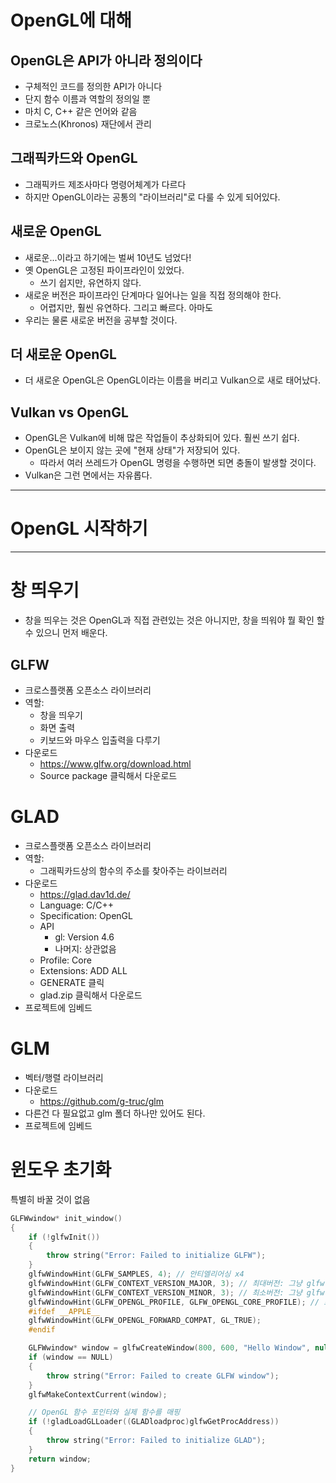 # OpenGL에 대해
## OpenGL은 API가 아니라 정의이다
- 구체적인 코드를 정의한 API가 아니다
- 단지 함수 이름과 역할의 정의일 뿐
- 마치 C, C++ 같은 언어와 같음
- 크로노스(Khronos) 재단에서 관리

## 그래픽카드와 OpenGL
- 그래픽카드 제조사마다 명령어체계가 다르다
- 하지만 OpenGL이라는 공통의 "라이브러리"로 다룰 수 있게 되어있다.

## 새로운 OpenGL
- 새로운...이라고 하기에는 벌써 10년도 넘었다!
- 옛 OpenGL은 고정된 파이프라인이 있었다.
	- 쓰기 쉽지만, 유연하지 않다.
- 새로운 버전은 파이프라인 단계마다 일어나는 일을 직접 정의해야 한다.
	- 어렵지만, 훨씬 유연하다. 그리고 빠르다. 아마도
- 우리는 물론 새로운 버전을 공부할 것이다.

## 더 새로운 OpenGL
- 더 새로운 OpenGL은 OpenGL이라는 이름을 버리고 Vulkan으로 새로 태어났다.

## Vulkan vs OpenGL
- OpenGL은 Vulkan에 비해 많은 작업들이 추상화되어 있다. 훨씬 쓰기 쉽다.
- OpenGL은 보이지 않는 곳에 "현재 상태"가 저장되어 있다.
	- 따라서 여러 쓰레드가 OpenGL 명령을 수행하면 되면 충돌이 발생할 것이다.
- Vulkan은 그런 면에서는 자유롭다.

---
# OpenGL 시작하기
---
# 창 띄우기
- 창을 띄우는 것은 OpenGL과 직접 관련있는 것은 아니지만, 창을 띄워야 뭘 확인 할 수 있으니 먼저 배운다.

## GLFW
- 크로스플랫폼 오픈소스 라이브러리
- 역할:
	- 창을 띄우기
	- 화면 출력
	- 키보드와 마우스 입출력을 다루기
- 다운로드
	- https://www.glfw.org/download.html
	- Source package 클릭해서 다운로드

# GLAD
- 크로스플랫폼 오픈소스 라이브러리
- 역할:
	- 그래픽카드상의 함수의 주소를 찾아주는 라이브러리
- 다운로드
	- https://glad.dav1d.de/
	- Language: C/C++
	- Specification: OpenGL
	- API
		- gl: Version 4.6
		- 나머지: 상관없음
	- Profile: Core
	- Extensions: ADD ALL
	- GENERATE 클릭
	- glad.zip 클릭해서 다운로드
- 프로젝트에 임베드

# GLM
- 벡터/행렬 라이브러리
- 다운로드
	- https://github.com/g-truc/glm
- 다른건 다 필요없고 glm 폴더 하나만 있어도 된다.
- 프로젝트에 임베드

# 윈도우 초기화
특별히 바꿀 것이 없음
```c++
GLFWwindow* init_window()
{
    if (!glfwInit())
    {
        throw string("Error: Failed to initialize GLFW");
    }
    glfwWindowHint(GLFW_SAMPLES, 4); // 안티엘리어싱 x4
    glfwWindowHint(GLFW_CONTEXT_VERSION_MAJOR, 3); // 최대버전: 그냥 glfw 버전
    glfwWindowHint(GLFW_CONTEXT_VERSION_MINOR, 3); // 최소버전: 그냥 glfw 버전
    glfwWindowHint(GLFW_OPENGL_PROFILE, GLFW_OPENGL_CORE_PROFILE); // 프로파일 버전: 코어
    #ifdef __APPLE__
    glfwWindowHint(GLFW_OPENGL_FORWARD_COMPAT, GL_TRUE);
    #endif

    GLFWwindow* window = glfwCreateWindow(800, 600, "Hello Window", nullptr, nullptr);
    if (window == NULL)
    {
        throw string("Error: Failed to create GLFW window");
    }
    glfwMakeContextCurrent(window);

    // OpenGL 함수 포인터와 실제 함수를 매핑
    if (!gladLoadGLLoader((GLADloadproc)glfwGetProcAddress))
    {
        throw string("Error: Failed to initialize GLAD");
    }
    return window;
}
```
